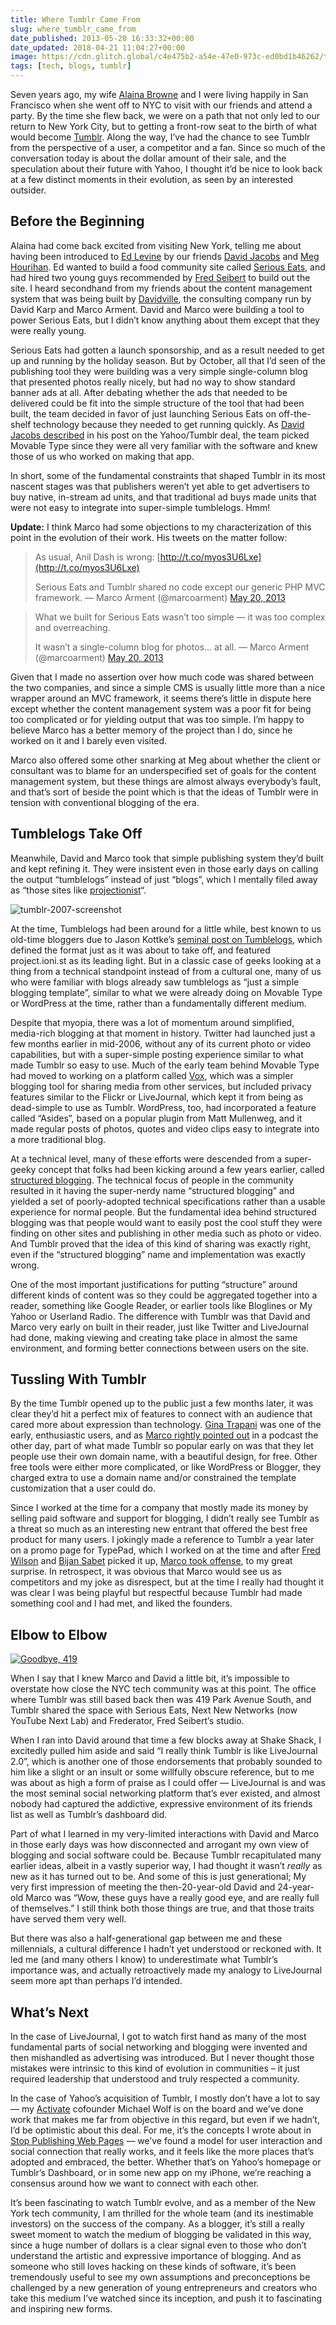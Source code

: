 ```yaml
---
title: Where Tumblr Came From
slug: where_tumblr_came_from
date_published: 2013-05-20 16:33:32+00:00
date_updated: 2018-04-21 11:04:27+00:00
image: https://cdn.glitch.global/c4e475b2-a54e-47e0-973c-ed0bd1b46262/tumblr-oct-2007.png?v=1670561542680
tags: [tech, blogs, tumblr]
---
```

Seven years ago, my wife [Alaina Browne](http://alainabrowne.com/) and I were living happily in San Francisco when she went off to NYC to visit with our friends and attend a party. By the time she flew back, we were on a path that not only led to our return to New York City, but to getting a front-row seat to the birth of what would become [Tumblr](http://tumblr.com/). Along the way, I’ve had the chance to see Tumblr from the perspective of a user, a competitor and a fan. Since so much of the conversation today is about the dollar amount of their sale, and the speculation about their future with Yahoo, I thought it’d be nice to look back at a few distinct moments in their evolution, as seen by an interested outsider.

## Before the Beginning

Alaina had come back excited from visiting New York, telling me about having been introduced to [Ed Levine](http://www.seriouseats.com/about-ed-levine/) by our friends [David Jacobs](http://hello.typepad.com/) and [Meg Hourihan](http://megnut.com/). Ed wanted to build a food community site called [Serious Eats](http://seriouseats.com/), and had hired two young guys recommended by [Fred Seibert](http://fredseibert.com/) to build out the site. I heard secondhand from my friends about the content management system that was being built by [Davidville](http://www.davidville.com/), the consulting company run by David Karp and Marco Arment. David and Marco were building a tool to power Serious Eats, but I didn’t know anything about them except that they were really young.

Serious Eats had gotten a launch sponsorship, and as a result needed to get up and running by the holiday season. But by October, all that I’d seen of the publishing tool they were building was a very simple single-column blog that presented photos really nicely, but had no way to show standard banner ads at all. After debating whether the ads that needed to be delivered could be fit into the simple structure of the tool that had been built, the team decided in favor of just launching Serious Eats on off-the-shelf technology because they needed to get running quickly. As [David Jacobs described](http://hello.typepad.com/hello/2013/05/frequently-asked-questions-about-yahoos-acquisition-of-tumblr.html) in his post on the Yahoo/Tumblr deal, the team picked Movable Type since they were all very familiar with the software and knew those of us who worked on making that app.

In short, some of the fundamental constraints that shaped Tumblr in its most nascent stages was that publishers weren’t yet able to get advertisers to buy native, in-stream ad units, and that traditional ad buys made units that were not easy to integrate into super-simple tumblelogs. Hmm!

**Update:** I think Marco had some objections to my characterization of this point in the evolution of their work. His tweets on the matter follow:

> As usual, Anil Dash is wrong: [http://t.co/myos3U6Lxe](http://t.co/myos3U6Lxe)
> 
> Serious Eats and Tumblr shared no code except our generic PHP MVC framework.
> &mdash; Marco Arment (@marcoarment) [May 20, 2013](https://twitter.com/marcoarment/status/336574214805008385?ref_src=twsrc%5Etfw)

> What we built for Serious Eats wasn’t too simple — it was too complex and overreaching.
> 
> It wasn’t a single-column blog for photos… at all.
> &mdash; Marco Arment (@marcoarment) [May 20, 2013](https://twitter.com/marcoarment/status/336576028313014272?ref_src=twsrc%5Etfw)

Given that I made no assertion over how much code was shared between the two companies, and since a simple CMS is usually little more than a nice wrapper around an MVC framework, it seems there’s little in dispute here except whether the content management system was a poor fit for being too complicated or for yielding output that was too simple. I’m happy to believe Marco has a better memory of the project than I do, since he worked on it and I barely even visited.

Marco also offered some other snarking at Meg about whether the client or consultant was to blame for an underspecified set of goals for the content management system, but these things are almost always everybody’s fault, and that’s sort of beside the point which is that the ideas of Tumblr were in tension with conventional blogging of the era.

## Tumblelogs Take Off

Meanwhile, David and Marco took that simple publishing system they’d built and kept refining it. They were insistent even in those early days on calling the output “tumblelogs” instead of just “blogs”, which I mentally filed away as “those sites like [projectionist](http://project.ioni.st/)“.

![tumblr-2007-screenshot](https://cdn.glitch.global/c4e475b2-a54e-47e0-973c-ed0bd1b46262/tumblr-2007-screenshot.png?v=1670561377107 "Screenshot of Tumblr in 2007")

At the time, Tumblelogs had been around for a little while, best known to us old-time bloggers due to Jason Kottke’s [seminal post on Tumblelogs](http://kottke.org/05/10/tumblelogs), which defined the format just as it was about to take off, and featured project.ioni.st as its leading light. But in a classic case of geeks looking at a thing from a technical standpoint instead of from a cultural one, many of us who were familiar with blogs already saw tumblelogs as “just a simple blogging template”, similar to what we were already doing on Movable Type or WordPress at the time, rather than a fundamentally different medium.

Despite that myopia, there was a lot of momentum around simplified, media-rich blogging at that moment in history. Twitter had launched just a few months earlier in mid-2006, without any of its current photo or video capabilities, but with a super-simple posting experience similar to what made Tumblr so easy to use. Much of the early team behind Movable Type had moved to working on a platform called [Vox](http://en.wikipedia.org/wiki/Vox_(blogging_platform)), which was a simpler blogging tool for sharing media from other services, but included privacy features similar to the Flickr or LiveJournal, which kept it from being as dead-simple to use as Tumblr. WordPress, too, had incorporated a feature called “Asides”, based on a popular plugin from Matt Mullenweg, and it made regular posts of photos, quotes and video clips easy to integrate into a more traditional blog.

At a technical level, many of these efforts were descended from a super-geeky concept that folks had been kicking around a few years earlier, called [structured blogging](http://readwrite.com/2005/12/13/structured_blog). The technical focus of people in the community resulted in it having the super-nerdy name “structured blogging” and yielded a set of poorly-adopted technical specifications rather than a usable experience for normal people. But the fundamental idea behind structured blogging was that people would want to easily post the cool stuff they were finding on other sites and publishing in other media such as photo or video. And Tumblr proved that the idea of this kind of sharing was exactly right, even if the “structured blogging” name and implementation was exactly wrong.

One of the most important justifications for putting “structure” around different kinds of content was so they could be aggregated together into a reader, something like Google Reader, or earlier tools like Bloglines or My Yahoo or Userland Radio. The difference with Tumblr was that David and Marco very early on built in their reader, just like Twitter and LiveJournal had done, making viewing and creating take place in almost the same environment, and forming better connections between users on the site.

## Tussling With Tumblr

By the time Tumblr opened up to the public just a few months later, it was clear they’d hit a perfect mix of features to connect with an audience that cared more about expression than technology. [Gina Trapani](http://lifehacker.com/244915/geek-to-live--instant-no+overhead-blog-with-tumblr) was one of the early, enthusiastic users, and as [Marco rightly pointed out](http://www.muleradio.net/newdisruptors/20/) in a podcast the other day, part of what made Tumblr so popular early on was that they let people use their own domain name, with a beautiful design, for free. Other free tools were either more complicated, or like WordPress or Blogger, they charged extra to use a domain name and/or constrained the template customization that a user could do.

Since I worked at the time for a company that mostly made its money by selling paid software and support for blogging, I didn’t really see Tumblr as a threat so much as an interesting new entrant that offered the best free product for many users. I jokingly made a reference to Tumblr a year later on a promo page for TypePad, which I worked on at the time and after [Fred Wilson](http://fredwilson.vc/post/60278304/heres-the-thing-your-tumblr-while-clever-will) and [Bijan Sabet](http://bijansabet.com/post/60289645/heres-the-thing-your-tumblr-while-clever-will) picked it up, [Marco took offense](http://www.marco.org/2008/11/18/heres-the-thing-your-tumblr-while-clever-will), to my great surprise. In retrospect, it was obvious that Marco would see us as competitors and my joke as disrespect, but at the time I really had thought it was clear I was being playful but respectful because Tumblr had made something cool and I had met, and liked the founders.

## Elbow to Elbow

[![Goodbye, 419](http://farm2.staticflickr.com/1002/5180057331_778f0bf336_z.jpg)](http://www.flickr.com/photos/marcoarment/5180057331/)

When I say that I knew Marco and David a little bit, it’s impossible to overstate how close the NYC tech community was at this point. The office where Tumblr was still based back then was 419 Park Avenue South, and Tumblr shared the space with Serious Eats, Next New Networks (now YouTube Next Lab) and Frederator, Fred Seibert’s studio.

When I ran into David around that time a few blocks away at Shake Shack, I excitedly pulled him aside and said “I really think Tumblr is like LiveJournal 2.0”, which is another one of those endorsements that probably sounded to him like a slight or an insult or some willfully obscure reference, but to me was about as high a form of praise as I could offer — LiveJournal is and was the most seminal social networking platform that’s ever existed, and almost nobody had captured the addictive, expressive environment of its friends list as well as Tumblr’s dashboard did.

Part of what I learned in my very-limited interactions with David and Marco in those early days was how disconnected and arrogant my own view of blogging and social software could be. Because Tumblr recapitulated many earlier ideas, albeit in a vastly superior way, I had thought it wasn’t *really* as new as it has turned out to be. And some of this is just generational; My very first impression of meeting the then-20-year-old David and 24-year-old Marco was “Wow, these guys have a really good eye, and are really full of themselves.” I still think both those things are true, and that those traits have served them very well.

But there was also a half-generational gap between me and these millennials, a cultural difference I hadn’t yet understood or reckoned with. It led me (and many others I know) to underestimate what Tumblr’s importance was, and actually retroactively made my analogy to LiveJournal seem more apt than perhaps I’d intended.

## What’s Next

In the case of LiveJournal, I got to watch first hand as many of the most fundamental parts of social networking and blogging were invented and then mishandled as advertising was introduced. But I never thought those mistakes were intrinsic to this kind of evolution in communities – it just required leadership that understood and truly respected a community.

In the case of Yahoo’s acquisition of Tumblr, I mostly don’t have a lot to say — my [Activate](http://activate.com/) cofounder Michael Wolf is on the board and we’ve done work that makes me far from objective in this regard, but even if we hadn’t, I’d be optimistic about this deal. For me, it’s the concepts I wrote about in [Stop Publishing Web Pages](/2012/08/14/stop_publishing_web_pages/) — we’ve found a model for user interaction and social connection that really works, and it feels like the more places that’s adopted and embraced, the better. Whether that’s on Yahoo’s homepage or Tumblr’s Dashboard, or in some new app on my iPhone, we’re reaching a consensus around how we want to connect with each other.

It’s been fascinating to watch Tumblr evolve, and as a member of the New York tech community, I am thrilled for the whole team (and its inestimable investors) on the success of the company. As a blogger, it’s still a really sweet moment to watch the medium of blogging be validated in this way, since a huge number of dollars is a clear signal even to those who don’t understand the artistic and expressive importance of blogging. And as someone who still loves hacking on these kinds of software, it’s been tremendously useful to see my own assumptions and preconceptions be challenged by a new generation of young entrepreneurs and creators who take this medium I’ve watched since its inception, and push it to fascinating and inspiring new forms.
